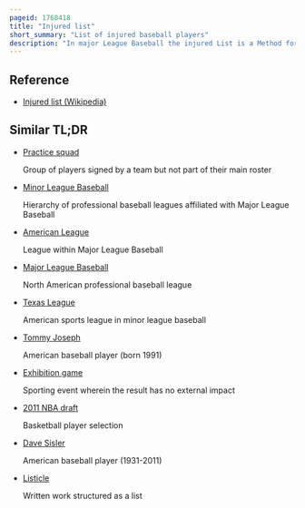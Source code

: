 ```yaml
---
pageid: 1768418
title: "Injured list"
short_summary: "List of injured baseball players"
description: "In major League Baseball the injured List is a Method for Teams to remove injured Players from the Roster in Order to summon healthy Players. Before the 2019 Season it was known as the disabled List."
---
```


## Reference

- [Injured list (Wikipedia)](https://en.wikipedia.org/?curid=1768418)

## Similar TL;DR

- [Practice squad](/tldr/en/practice-squad)

  Group of players signed by a team but not part of their main roster

- [Minor League Baseball](/tldr/en/minor-league-baseball)

  Hierarchy of professional baseball leagues affiliated with Major League Baseball

- [American League](/tldr/en/american-league)

  League within Major League Baseball

- [Major League Baseball](/tldr/en/major-league-baseball)

  North American professional baseball league

- [Texas League](/tldr/en/texas-league)

  American sports league in minor league baseball

- [Tommy Joseph](/tldr/en/tommy-joseph)

  American baseball player (born 1991)

- [Exhibition game](/tldr/en/exhibition-game)

  Sporting event wherein the result has no external impact

- [2011 NBA draft](/tldr/en/2011-nba-draft)

  Basketball player selection

- [Dave Sisler](/tldr/en/dave-sisler)

  American baseball player (1931-2011)

- [Listicle](/tldr/en/listicle)

  Written work structured as a list
